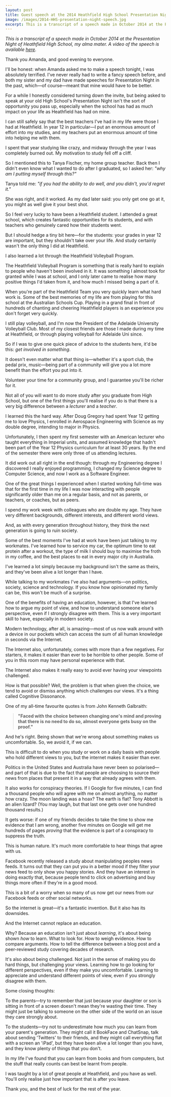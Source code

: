 ```yaml
---
layout: post
title: Guest speech at the 2014 Heathfield High School Presentation Night
image: /images/2014-HHS-presentation-night-speech.jpg
excerpt: This is a transcript of a speech made in October 2014 at the Presentation Night of Heathfield High School, my alma mater. Heathfield is located in the Adelaide Hills, in South Australia.
---
```


_This is a transcript of a speech made in October 2014 at the Presentation Night of Heathfield High School, my alma mater. A video of the speech is available [here](https://www.youtube.com/watch?v=PSGr-ekeNFw)._

Thank you Amanda, and good evening to everyone.

I'll be honest: when Amanda asked me to make a speech tonight, I was absolutely terrified. I've never really had to write a fancy speech before, and both my sister and my dad have made speeches for Presentation Night in the past, which—of course—meant that mine would have to be better.

For a while I honestly considered turning down the invite, but being asked to speak at your old High School's Presentation Night isn't the sort of opportunity you pass up,  especially when the school has had as much impact on your life as Heathfield has had on mine.

I can still safely say that the best teachers I've had in my life were those I had at Heathfield. In year 12 in particular—I put an enormous amount of effort into my studies, and my teachers put an enormous amount of time into helping me with them.

I spent that year studying like crazy, and midway through the year I was completely burned out. My motivation to study fell off a cliff.

So I mentioned this to Tanya Fischer, my home group teacher. Back then I didn't even know what I wanted to do after I graduated, so I asked her: _"why am I putting myself through this?"_

Tanya told me: _"if you had the ability to do well, and you didn't, you'd regret it."_

She was right, and it worked. As my dad later said: you only get one go at it, you might as well give it your best shot.

So I feel very lucky to have been a Heathfield student. I attended a great school, which creates fantastic opportunities for its students, and with teachers who genuinely cared how their students went.

But I should hedge a tiny bit here—for the students: your grades in year 12 are important, but they shouldn't take over your life. And study certainly wasn't the only thing I did at Heathfield.

I also learned a lot through the Heathfield Volleyball Program.

The Heathfield Volleyball Program is something that is really hard to explain to people who haven't been involved in it. It was something I almost took for granted while I was at school, and I only later came to realise how many positive things I'd taken from it, and how much I missed being a part of it.

When you're part of the Heathfield Team you very quickly learn what hard work is. Some of the best memories of my life are from playing for this school at the Australian Schools Cup. Playing in a grand final in front of hundreds of chanting and cheering Heathfield players is an experience you don't forget very quickly.

I still play volleyball, and I'm now the President of the Adelaide University Volleyball Club. Most of my closest friends are those I made during my time at Heathfield, or through playing volleyball for Adelaide Uni since.

So if I was to give one quick piece of advice to the students here, it'd be this: _get involved in something_.

It doesn't even matter what that thing is—whether it's a sport club, the pedal prix, music—being part of a community will give you a lot more benefit than the effort you put into it.

Volunteer your time for a community group, and I guarantee you'll be richer for it.

Not all of you will want to do more study after you graduate from High School, but one of the first things you'll realise if you do is that there is a very big difference between a _lecturer_ and a _teacher_.

I learned this the hard way. After Doug Gregory had spent Year 12 getting me to love Physics, I enrolled in Aerospace Engineering with Science as my double degree, intending to major in Physics.

Unfortunately, I then spent my first semester with an American lecturer who taught everything in Imperial units, and assumed knowledge that hadn't been part of the Year 12 Physics curriculum for at least 30 years. By the end of the semester there were only three of us attending lectures.

It did work out all right in the end though: through my Engineering degree I discovered I really enjoyed programming, I changed my Science degree to Computer Science, and now I work as a Software Engineer.

One of the great things I experienced when I started working full-time was that for the first time in my life I was now interacting with people significantly older than me on a regular basis, and not as parents, or teachers, or coaches, but as peers.

I spend my work week with colleagues who are double my age. They have very different backgrounds, different interests, and different world views.

And, as with every generation throughout history, they think the next generation is going to ruin society.

Some of the best moments I've had at work have been just talking to my workmates. I've learned how to service my car, the optimum time to eat protein after a workout, the type of milk I should buy to maximise the froth in my coffee, and the best places to eat in every major city in Australia.

I've learned a lot simply because my background isn't the same as theirs, and they've been alive a lot longer than I have.

While talking to my workmates I've also had arguments—on politics, society, science and technology. If you know how opinionated my family can be, this won't be much of a surprise.

One of the benefits of having an education, however, is that I've learned how to argue my point of view, and how to understand someone else's perspective, even if I strongly disagree with them. This is a very important skill to have, especially in modern society.

Modern technology, after all, is amazing—most of us now walk around with a device in our pockets which can access the sum of all human knowledge in seconds via the Internet.

The Internet also, unfortunately, comes with more than a few negatives. For starters, it makes it easier than ever to be horrible to other people. Some of you in this room may have personal experience with that.

The Internet also makes it really easy to avoid ever having your viewpoints challenged.

How is that possible? Well, the problem is that when given the choice, we tend to avoid or dismiss anything which challenges our views. It's a thing called Cognitive Dissonance.

One of my all-time favourite quotes is from John Kenneth Galbraith:

>**"Faced with the choice between changing one's mind and proving that there is no need to do so, almost everyone gets busy on the proof."**

And he's right. Being shown that we're wrong about something makes us uncomfortable. So, we avoid it, if we can.

This is difficult to do when you study or work on a daily basis with people who hold different views to you, but the internet makes it easier than ever.

Politics in the United States and Australia have never been so polarised—and part of that is due to the fact that people are choosing to source their news from places that present it in a way that already agrees with them.

It also works for conspiracy theories. If I Google for five minutes, I can find a thousand people who will agree with me on almost anything, no matter how crazy. The moon landing was a hoax? The earth is flat? Tony Abbott is an alien lizard? (You may laugh, but that last one gets over one hundred thousand results.)

It gets worse: if one of my friends decides to take the time to show me evidence that I am wrong, another five minutes on Google will get me hundreds of pages _proving_ that the evidence is part of a conspiracy to suppress the truth.

This is human nature. It's much more comfortable to hear things that agree with us.

Facebook recently released a study about manipulating peoples news feeds. It turns out that they can put you in a better mood if they filter your news feed to only show you happy stories. And they have an interest in doing exactly that, because people tend to click on advertising and buy things more often if they're in a good mood.

This is a bit of a worry when so many of us now get our news from our Facebook feeds or other social networks.

So the internet is great—it's a fantastic invention. But it also has its downsides.

And the Internet cannot replace an education.

Why? Because an education isn't just about _learning_, it's about being shown _how_ to learn. What to look for. How to weigh evidence. How to compare arguments. How to tell the difference between a blog post and a peer-reviewed study covering decades of research.

It's also about being challenged. Not just in the sense of making you do hard things, but challenging your views. Learning how to go looking for different perspectives, even if they make you uncomfortable. Learning to appreciate and understand different points of view, even if you strongly disagree with them.

Some closing thoughts:

To the parents—try to remember that just because your daughter or son is sitting in front of a screen doesn't mean they're wasting their time. They might just be talking to someone on the other side of the world on an issue they care strongly about.

To the students—try not to underestimate how much you can learn from your parent's generation. They might call it BookFace and ChatSnap, talk about sending 'Twitters' to their friends, and they might call everything flat with a screen an 'iPad', but they have been alive a lot longer than you have, and they know plenty of things that you don't.

In my life I've found that you can learn from books and from computers, but the stuff that really counts can best be learnt from people.

I was taught by a lot of great people at Heathfield, and you have as well. You'll only realise just how important that is after you leave.

Thank you, and the best of luck for the rest of the year.